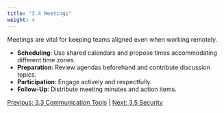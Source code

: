 ```yaml
---
title: "3.4 Meetings"
weight: 4
---
```


Meetings are vital for keeping teams aligned even when working remotely.

- **Scheduling**: Use shared calendars and propose times accommodating different time zones.
- **Preparation**: Review agendas beforehand and contribute discussion topics.
- **Participation**: Engage actively and respectfully.
- **Follow-Up**: Distribute meeting minutes and action items.

[Previous: 3.3 Communication Tools](/handbook/remote-work-guidelines/communication-tools/) | [Next: 3.5 Security](/handbook/remote-work-guidelines/security/)
